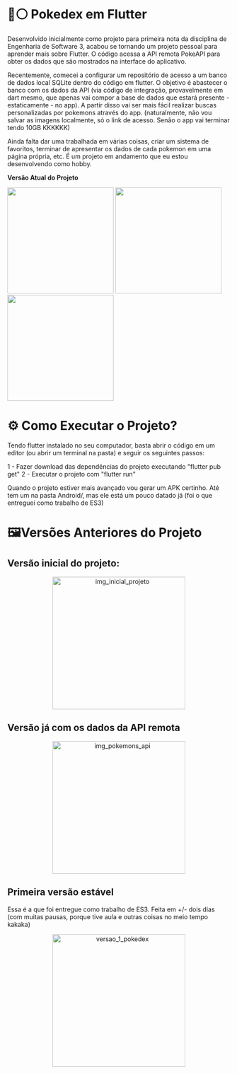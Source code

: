 # 🔴⚪ Pokedex em Flutter
Desenvolvido inicialmente como projeto para primeira nota da disciplina de Engenharia de Software 3, acabou se tornando um projeto pessoal para aprender mais sobre Flutter. O código acessa a API remota PokeAPI para obter os dados que são mostrados na interface do aplicativo. 

Recentemente, comecei a configurar um repositório de acesso a um banco de dados local SQLite dentro do código em flutter. O objetivo é abastecer o banco com os dados da API (via código de integração, provavelmente em dart mesmo, que apenas vai compor a base de dados que estará presente - estaticamente - no app). A partir disso vai ser mais fácil realizar buscas personalizadas por pokemons através do app. (naturalmente, não vou salvar as imagens localmente, só o link de acesso. Senão o app vai terminar tendo 10GB KKKKKK)

Ainda falta dar uma trabalhada em várias coisas, criar um sistema de favoritos, terminar de apresentar os dados de cada pokemon em uma página própria, etc. É um projeto em andamento que eu estou desenvolvendo como hobby.

<strong>Versão Atual do Projeto </strong>
<p margin=auto>
<img src="https://github.com/user-attachments/assets/7f07972c-ed8a-4a2f-bfc0-65c5bfb59788" width=240>
<img src="https://github.com/user-attachments/assets/50c255eb-835a-4f6a-b706-737b7e3a8a98" width=240>
<img src="https://github.com/user-attachments/assets/d34edd56-daef-4f89-9021-4d31b0545795" width=240>
</p>

# ⚙️ Como Executar o Projeto?

Tendo flutter instalado no seu computador, basta abrir o código em um editor (ou abrir um terminal na pasta) e seguir os seguintes passos:

1 - Fazer download das dependências do projeto executando "flutter pub get"
2 - Executar o projeto com "flutter run"

Quando o projeto estiver mais avançado vou gerar um APK certinho. Até tem um na pasta Android/, mas ele está um pouco datado já (foi o que entreguei como trabalho de ES3)

# 🖼️Versões Anteriores do Projeto

<h2><Strong>Versão inicial do projeto: </Strong></h2>
<p align="center">
  <img src="https://github.com/user-attachments/assets/8e56d996-f22c-458b-9870-9e82cefb1cef" width="300" alt="img_inicial_projeto">
</p>

<h2><Strong>Versão já com os dados da API remota</Strong></h2>
<p align="center">
  <img src="https://github.com/user-attachments/assets/5a742dd3-9cc0-4efe-b2dc-9a8cadae91ac" width="300" alt="img_pokemons_api">
</p>

<h2><Strong>Primeira versão estável</Strong></h2>
<p>Essa é a que foi entregue como trabalho de ES3. Feita em +/- dois dias (com muitas pausas, porque tive aula e outras coisas no meio tempo kakaka)</p>
<p align="center">
  <img src="https://github.com/user-attachments/assets/537ba8fa-2459-4c36-87d6-63ec23442735" width="300" alt="versao_1_pokedex">
</p>

